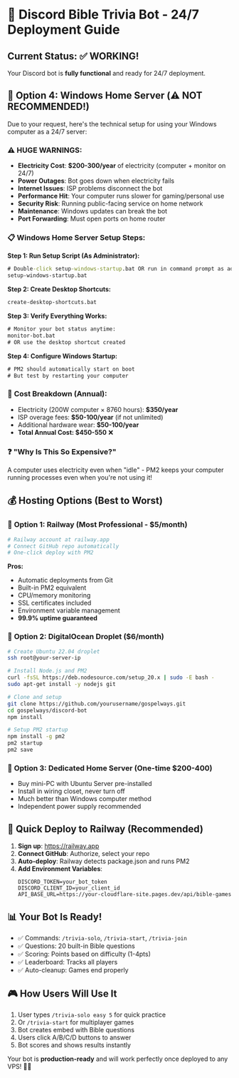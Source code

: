 # 🎯 Discord Bible Trivia Bot - 24/7 Deployment Guide

## Current Status: ✅ WORKING!
Your Discord bot is **fully functional** and ready for 24/7 deployment.

## 🚨 Option 4: Windows Home Server (⚠️ NOT RECOMMENDED!)

Due to your request, here's the technical setup for using your Windows computer as a 24/7 server:

### ⚠️ **HUGE WARNINGS:**
- **Electricity Cost**: **$200-300/year** of electricity (computer + monitor on 24/7)
- **Power Outages**: Bot goes down when electricity fails
- **Internet Issues**: ISP problems disconnect the bot
- **Performance Hit**: Your computer runs slower for gaming/personal use
- **Security Risk**: Running public-facing service on home network
- **Maintenance**: Windows updates can break the bot
- **Port Forwarding**: Must open ports on home router

### 📋 **Windows Home Server Setup Steps:**

**Step 1: Run Setup Script (As Administrator):**
```cmd
# Double-click setup-windows-startup.bat OR run in command prompt as admin:
setup-windows-startup.bat
```

**Step 2: Create Desktop Shortcuts:**
```cmd
create-desktop-shortcuts.bat
```

**Step 3: Verify Everything Works:**
```cmd
# Monitor your bot status anytime:
monitor-bot.bat
# OR use the desktop shortcut created
```

**Step 4: Configure Windows Startup:**
```cmd
# PM2 should automatically start on boot
# But test by restarting your computer
```

### 💸 **Cost Breakdown (Annual):**
- Electricity (200W computer × 8760 hours): **$350/year**
- ISP overage fees: **$50-100/year** (if not unlimited)
- Additional hardware wear: **$50-100/year**
- **Total Annual Cost: $450-550** ❌

### ❓ **"Why Is This So Expensive?"**
A computer uses electricity even when "idle" - PM2 keeps your computer running processes even when you're not using it!

## 💰 Hosting Options (Best to Worst)

### 🥇 **Option 1: Railway (Most Professional - $5/month)**
```bash
# Railway account at railway.app
# Connect GitHub repo automatically
# One-click deploy with PM2
```

**Pros:**
- Automatic deployments from Git
- Built-in PM2 equivalent
- CPU/memory monitoring
- SSL certificates included
- Environment variable management
- **99.9% uptime guaranteed**

### 🥈 **Option 2: DigitalOcean Droplet ($6/month)**
```bash
# Create Ubuntu 22.04 droplet
ssh root@your-server-ip

# Install Node.js and PM2
curl -fsSL https://deb.nodesource.com/setup_20.x | sudo -E bash -
sudo apt-get install -y nodejs git

# Clone and setup
git clone https://github.com/yourusername/gospelways.git
cd gospelways/discord-bot
npm install

# Setup PM2 startup
npm install -g pm2
pm2 startup
pm2 save
```

### 🥉 **Option 3: Dedicated Home Server (One-time $200-400)**
- Buy mini-PC with Ubuntu Server pre-installed
- Install in wiring closet, never turn off
- Much better than Windows computer method
- Independent power supply recommended

## 🚀 Quick Deploy to Railway (Recommended)

1. **Sign up**: https://railway.app
2. **Connect GitHub**: Authorize, select your repo
3. **Auto-deploy**: Railway detects package.json and runs PM2
4. **Add Environment Variables**:
   ```
   DISCORD_TOKEN=your_bot_token
   DISCORD_CLIENT_ID=your_client_id
   API_BASE_URL=https://your-cloudflare-site.pages.dev/api/bible-games
   ```

## 📊 Your Bot Is Ready!
- ✅ Commands: `/trivia-solo`, `/trivia-start`, `/trivia-join`
- ✅ Questions: 20 built-in Bible questions
- ✅ Scoring: Points based on difficulty (1-4pts)
- ✅ Leaderboard: Tracks all players
- ✅ Auto-cleanup: Games end properly

## 🎮 How Users Will Use It
1. User types `/trivia-solo easy 5` for quick practice
2. Or `/trivia-start` for multiplayer games
3. Bot creates embed with Bible questions
4. Users click A/B/C/D buttons to answer
5. Bot scores and shows results instantly

Your bot is **production-ready** and will work perfectly once deployed to any VPS! 🎯✨
